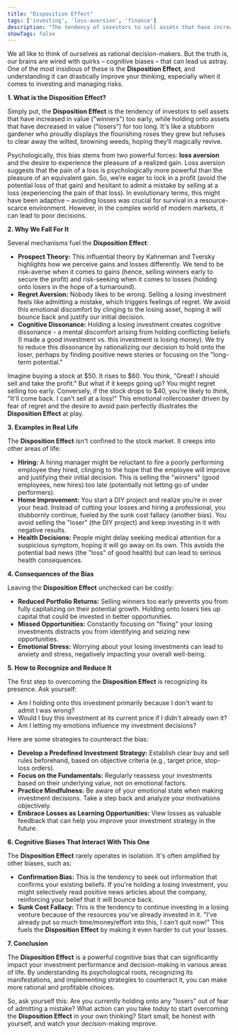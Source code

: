 ```yaml
---
title: "Disposition Effect"
tags: ['investing', 'loss-aversion', 'finance']
description: "The tendency of investors to sell assets that have increased in value, while keeping assets that have dropped in value."
showTags: false
---
```



We all like to think of ourselves as rational decision-makers. But the truth is, our brains are wired with quirks – cognitive biases – that can lead us astray. One of the most insidious of these is the **Disposition Effect**, and understanding it can drastically improve your thinking, especially when it comes to investing and managing risks.

**1. What is the Disposition Effect?**

Simply put, the **Disposition Effect** is the tendency of investors to sell assets that have increased in value ("winners") too early, while holding onto assets that have decreased in value ("losers") for too long. It's like a stubborn gardener who proudly displays the flourishing roses they grew but refuses to clear away the wilted, browning weeds, hoping they’ll magically revive.

Psychologically, this bias stems from two powerful forces: **loss aversion** and the desire to experience the pleasure of a realized gain. Loss aversion suggests that the pain of a loss is psychologically more powerful than the pleasure of an equivalent gain. So, we’re eager to lock in a profit (avoid the potential loss of that gain) and hesitant to admit a mistake by selling at a loss (experiencing the pain of that loss). In evolutionary terms, this might have been adaptive – avoiding losses was crucial for survival in a resource-scarce environment. However, in the complex world of modern markets, it can lead to poor decisions.

**2. Why We Fall For It**

Several mechanisms fuel the **Disposition Effect**:

*   **Prospect Theory:** This influential theory by Kahneman and Tversky highlights how we perceive gains and losses differently. We tend to be risk-averse when it comes to gains (hence, selling winners early to secure the profit) and risk-seeking when it comes to losses (holding onto losers in the hope of a turnaround).
*   **Regret Aversion:** Nobody likes to be wrong. Selling a losing investment feels like admitting a mistake, which triggers feelings of regret. We avoid this emotional discomfort by clinging to the losing asset, hoping it will bounce back and justify our initial decision.
*   **Cognitive Dissonance:** Holding a losing investment creates cognitive dissonance - a mental discomfort arising from holding conflicting beliefs (I made a good investment vs. this investment is losing money). We try to reduce this dissonance by rationalizing our decision to hold onto the loser, perhaps by finding positive news stories or focusing on the "long-term potential."

Imagine buying a stock at $50. It rises to $60. You think, "Great! I should sell and take the profit." But what if it keeps going up? You might regret selling too early. Conversely, if the stock drops to $40, you're likely to think, "It'll come back. I can't sell at a loss!" This emotional rollercoaster driven by fear of regret and the desire to avoid pain perfectly illustrates the **Disposition Effect** at play.

**3. Examples in Real Life**

The **Disposition Effect** isn't confined to the stock market. It creeps into other areas of life:

*   **Hiring:** A hiring manager might be reluctant to fire a poorly performing employee they hired, clinging to the hope that the employee will improve and justifying their initial decision. This is selling the "winners" (good employees, new hires) too late (potentially not letting go of under performers).
*   **Home Improvement:** You start a DIY project and realize you’re in over your head. Instead of cutting your losses and hiring a professional, you stubbornly continue, fueled by the sunk cost fallacy (another bias). You avoid selling the "loser" (the DIY project) and keep investing in it with negative results.
*   **Health Decisions:** People might delay seeking medical attention for a suspicious symptom, hoping it will go away on its own. This avoids the potential bad news (the "loss" of good health) but can lead to serious health consequences.

**4. Consequences of the Bias**

Leaving the **Disposition Effect** unchecked can be costly:

*   **Reduced Portfolio Returns:** Selling winners too early prevents you from fully capitalizing on their potential growth. Holding onto losers ties up capital that could be invested in better opportunities.
*   **Missed Opportunities:** Constantly focusing on "fixing" your losing investments distracts you from identifying and seizing new opportunities.
*   **Emotional Stress:** Worrying about your losing investments can lead to anxiety and stress, negatively impacting your overall well-being.

**5. How to Recognize and Reduce It**

The first step to overcoming the **Disposition Effect** is recognizing its presence. Ask yourself:

*   Am I holding onto this investment primarily because I don't want to admit I was wrong?
*   Would I buy this investment at its current price if I didn't already own it?
*   Am I letting my emotions influence my investment decisions?

Here are some strategies to counteract the bias:

*   **Develop a Predefined Investment Strategy:** Establish clear buy and sell rules beforehand, based on objective criteria (e.g., target price, stop-loss orders).
*   **Focus on the Fundamentals:** Regularly reassess your investments based on their underlying value, not on emotional factors.
*   **Practice Mindfulness:** Be aware of your emotional state when making investment decisions. Take a step back and analyze your motivations objectively.
*   **Embrace Losses as Learning Opportunities:** View losses as valuable feedback that can help you improve your investment strategy in the future.

**6. Cognitive Biases That Interact With This One**

The **Disposition Effect** rarely operates in isolation. It's often amplified by other biases, such as:

*   **Confirmation Bias:** This is the tendency to seek out information that confirms your existing beliefs. If you're holding a losing investment, you might selectively read positive news articles about the company, reinforcing your belief that it will bounce back.
*   **Sunk Cost Fallacy:** This is the tendency to continue investing in a losing venture because of the resources you've already invested in it. "I've already put so much time/money/effort into this, I can't quit now!" This fuels the **Disposition Effect** by making it even harder to cut your losses.

**7. Conclusion**

The **Disposition Effect** is a powerful cognitive bias that can significantly impact your investment performance and decision-making in various areas of life. By understanding its psychological roots, recognizing its manifestations, and implementing strategies to counteract it, you can make more rational and profitable choices.

So, ask yourself this: Are you currently holding onto any "losers" out of fear of admitting a mistake? What action can you take *today* to start overcoming the **Disposition Effect** in your own thinking? Start small, be honest with yourself, and watch your decision-making improve.


